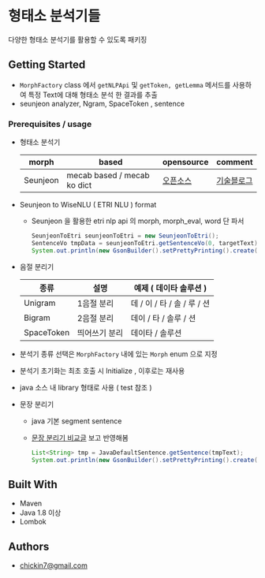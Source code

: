 # 형태소 분석기들

다양한 형태소 분석기를 활용할 수 있도록 패키징

## Getting Started

- `MorphFactory` class 에서  `getNLPApi`  및 `getToken, getLemma` 메서드를 사용하여 특정 Text에 대해 형태소 분석 한 결과를 추출
- seunjeon analyzer, Ngram, SpaceToken , sentence
### Prerequisites / usage

- 형태소 분석기

  | morph    | based                                          | opensource                                                   | comment                                                      |
  | -------- | ---------------------------------------------- | ------------------------------------------------------------ | ------------------------------------------------------------ |
  | Seunjeon | mecab based / mecab ko dict                    | [오픈소스](https://bitbucket.org/eunjeon/seunjeon/src/master/) | [기술블로그](http://eunjeon.blogspot.com/)                   |
  
- Seunjeon to WiseNLU ( ETRI NLU ) format

  - Seunjeon 을 활용한 etri nlp api 의 morph, morph_eval, word 단 파서

    ```java
    SeunjeonToEtri seunjeonToEtri = new SeunjeonToEtri();
    SentenceVo tmpData = seunjeonToEtri.getSentenceVo(0, targetText);
    System.out.println(new GsonBuilder().setPrettyPrinting().create().toJson(tmpData));
    ```


- 음절 분리기

  | 종류       | 설명          | 예제 ( 데이타 솔루션 )      |
  | ---------- | ------------- | --------------------------- |
  | Unigram    | 1음절 분리    | 데 / 이 / 타 / 솔 / 루 / 션 |
  | Bigram     | 2음절 분리    | 데이 / 타 / 솔루 / 션   |
  | SpaceToken | 띄어쓰기 분리 | 데이타 / 솔루션             |

- 분석기 종류 선택은 `MorphFactory` 내에 있는 `Morph` enum 으로 지정

- 분석기 초기화는 최초 호출 시 Initialize , 이후로는 재사용

- java 소스 내 library 형태로 사용 ( test 참조 )

- 문장 분리기


  - java 기본 segment sentence

  - [문장 분리기 비교글]([http://semantics.kr/%ED%95%9C%EA%B5%AD%EC%96%B4-%ED%98%95%ED%83%9C%EC%86%8C-%EB%B6%84%EC%84%9D%EA%B8%B0-%EB%B3%84-%EB%AC%B8%EC%9E%A5-%EB%B6%84%EB%A6%AC-%EC%84%B1%EB%8A%A5%EB%B9%84%EA%B5%90/](http://semantics.kr/한국어-형태소-분석기-별-문장-분리-성능비교/)) 보고 반영해봄

    ```java
    List<String> tmp = JavaDefaultSentence.getSentence(tmpText);
    System.out.println(new GsonBuilder().setPrettyPrinting().create().toJson(tmp));
    ```

## Built With

- Maven 
- Java 1.8 이상
- Lombok

## Authors

- chickin7@gmail.com
